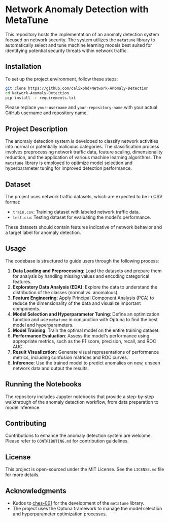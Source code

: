 # Network Anomaly Detection with MetaTune

This repository hosts the implementation of an anomaly detection system focused on network security. The system utilizes the `metatune` library to automatically select and tune machine learning models best suited for identifying potential security threats within network traffic.

## Installation

To set up the project environment, follow these steps:

```bash
git clone https://github.com/calixphd/Network-Anomaly-Detection
cd Network-Anomaly-Detection
pip install -r requirements.txt
```

Please replace `your-username` and `your-repository-name` with your actual GitHub username and repository name.

## Project Description

The anomaly detection system is developed to classify network activities into normal or potentially malicious categories. The classification process involves preprocessing network traffic data, feature scaling, dimensionality reduction, and the application of various machine learning algorithms. The `metatune` library is employed to optimize model selection and hyperparameter tuning for improved detection performance.

## Dataset

The project uses network traffic datasets, which are expected to be in CSV format:

- `train.csv`: Training dataset with labeled network traffic data.
- `test.csv`: Testing dataset for evaluating the model's performance.

These datasets should contain features indicative of network behavior and a target label for anomaly detection.

## Usage

The codebase is structured to guide users through the following process:

1. **Data Loading and Preprocessing**: Load the datasets and prepare them for analysis by handling missing values and encoding categorical features.
2. **Exploratory Data Analysis (EDA)**: Explore the data to understand the distribution of the classes (normal vs. anomalous).
3. **Feature Engineering**: Apply Principal Component Analysis (PCA) to reduce the dimensionality of the data and visualize important components.
4. **Model Selection and Hyperparameter Tuning**: Define an optimization function and use `metatune` in conjunction with Optuna to find the best model and hyperparameters.
5. **Model Training**: Train the optimal model on the entire training dataset.
6. **Performance Evaluation**: Assess the model's performance using appropriate metrics, such as the F1 score, precision, recall, and ROC AUC.
7. **Result Visualization**: Generate visual representations of performance metrics, including confusion matrices and ROC curves.
8. **Inference**: Use the trained model to predict anomalies on new, unseen network data and output the results.

## Running the Notebooks

The repository includes Jupyter notebooks that provide a step-by-step walkthrough of the anomaly detection workflow, from data preparation to model inference.

## Contributing

Contributions to enhance the anomaly detection system are welcome. Please refer to `CONTRIBUTING.md` for contribution guidelines.

## License

This project is open-sourced under the MIT License. See the `LICENSE.md` file for more details.

## Acknowledgments

- Kudos to [ches-001](https://github.com/ches-001) for the development of the `metatune` library.
- The project uses the Optuna framework to manage the model selection and hyperparameter optimization processes.
